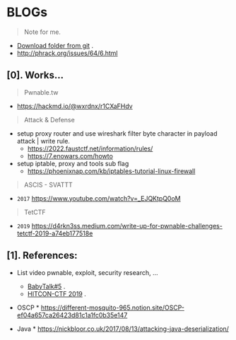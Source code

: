 # BLOGs
> Note for me.

- [Download folder from git](https://download-directory.github.io/) .
- http://phrack.org/issues/64/6.html
## [0]. Works...
  
> Pwnable.tw
- https://hackmd.io/@wxrdnx/r1CXaFHdv

> Attack & Defense
- setup proxy router and use wireshark filter byte character in payload attack | write rule.
  * https://2022.faustctf.net/information/rules/
  * https://7.enowars.com/howto
- setup iptable, proxy and tools sub flag
  * https://phoenixnap.com/kb/iptables-tutorial-linux-firewall

> ASCIS - SVATTT
- `2017` https://www.youtube.com/watch?v=_EJQKtpQ0oM

> TetCTF
- `2019` https://d4rkn3ss.medium.com/write-up-for-pwnable-challenges-tetctf-2019-a74eb177518e

## [1]. References:
- List video pwnable, exploit, security research, ...
  * [BabyTalk#5](https://www.youtube.com/watch?v=94O8wdcvEFM&list=WL&index=249) .
  * [HITCON-CTF 2019](https://www.youtube.com/watch?v=JsfI-5oog44) .

- OSCP * https://different-mosquito-965.notion.site/OSCP-ef04a657ca26423d81c1a1fc0b35e147
- Java * https://nickbloor.co.uk/2017/08/13/attacking-java-deserialization/

